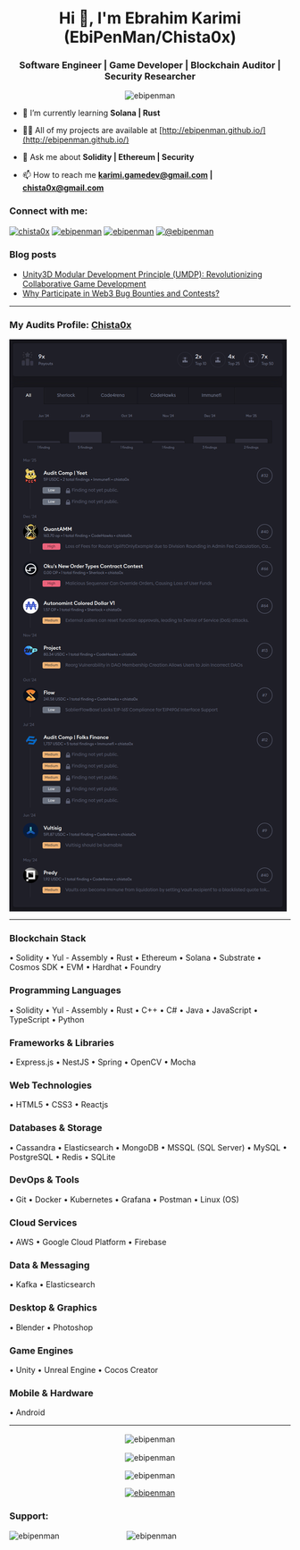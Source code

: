 <h1 align="center">Hi 👋, I'm Ebrahim Karimi (EbiPenMan/Chista0x)</h1>
<h3 align="center">Software Engineer | Game Developer | Blockchain Auditor | Security Researcher</h3>

<p align="center"> <img src="https://komarev.com/ghpvc/?username=ebipenman&label=Profile%20views&color=0e75b6&style=flat" alt="ebipenman" /> </p>

- 🌱 I’m currently learning **Solana | Rust**

- 👨‍💻 All of my projects are available at [http://ebipenman.github.io/](http://ebipenman.github.io/)

- 💬 Ask me about **Solidity | Ethereum | Security**

- 📫 How to reach me **karimi.gamedev@gmail.com | chista0x@gmail.com**


<h3 align="left">Connect with me:</h3>
<p align="left">
<!-- <a href="https://dev.to/ebipenman" target="blank"><img align="center" src="https://raw.githubusercontent.com/rahuldkjain/github-profile-readme-generator/master/src/images/icons/Social/devto.svg" alt="ebipenman" height="30" width="40" /></a> -->
<a href="https://twitter.com/chista0x" target="blank"><img align="center" src="https://raw.githubusercontent.com/rahuldkjain/github-profile-readme-generator/master/src/images/icons/Social/twitter.svg" alt="chista0x" height="30" width="40" /></a>
<a href="https://linkedin.com/in/ebipenman" target="blank"><img align="center" src="https://raw.githubusercontent.com/rahuldkjain/github-profile-readme-generator/master/src/images/icons/Social/linked-in-alt.svg" alt="ebipenman" height="30" width="40" /></a>
<a href="https://stackoverflow.com/users/13559628/ebipenman" target="blank"><img align="center" src="https://raw.githubusercontent.com/rahuldkjain/github-profile-readme-generator/master/src/images/icons/Social/stack-overflow.svg" alt="ebipenman" height="30" width="40" /></a>
<!-- <a href="https://fb.com/ebipenman" target="blank"><img align="center" src="https://raw.githubusercontent.com/rahuldkjain/github-profile-readme-generator/master/src/images/icons/Social/facebook.svg" alt="ebipenman" height="30" width="40" /></a> -->
<a href="https://medium.com/@ebrahim-karimi" target="blank"><img align="center" src="https://raw.githubusercontent.com/rahuldkjain/github-profile-readme-generator/master/src/images/icons/Social/medium.svg" alt="@ebipenman" height="30" width="40" /></a>
<!-- <a href="https://www.leetcode.com/ebipenman" target="blank"><img align="center" src="https://raw.githubusercontent.com/rahuldkjain/github-profile-readme-generator/master/src/images/icons/Social/leet-code.svg" alt="ebipenman" height="30" width="40" /></a> -->
<!-- <a href="/https://ebipenman.github.io/?rss" target="blank"><img align="center" src="https://raw.githubusercontent.com/rahuldkjain/github-profile-readme-generator/master/src/images/icons/Social/rss.svg" alt="https://ebipenman.github.io/?rss" height="30" width="40" /></a> -->
</p>

### Blog posts
- [Unity3D Modular Development Principle (UMDP): Revolutionizing Collaborative Game Development](https://ebrahim-karimi.medium.com/unity3d-modular-development-principle-umdp-revolutionizing-collaborative-game-development-0de10e2c4652)
- [Why Participate in Web3 Bug Bounties and Contests?](https://www.linkedin.com/feed/update/urn:li:activity:7218726150561230849/)

---

### My Audits Profile: <a href="https://audits.sherlock.xyz/watson/chista0x" target="blank"> Chista0x </a>
<p><img align="center" src="./audits.png" alt="ebipenman" /></p>

---

### Blockchain Stack
• Solidity • Yul - Assembly • Rust • Ethereum • Solana • Substrate • Cosmos SDK • EVM • Hardhat • Foundry

### Programming Languages
• Solidity • Yul - Assembly • Rust • C++ • C# • Java • JavaScript • TypeScript • Python

### Frameworks & Libraries
• Express.js • NestJS • Spring • OpenCV • Mocha

### Web Technologies
• HTML5 • CSS3 • Reactjs

### Databases & Storage
• Cassandra • Elasticsearch • MongoDB • MSSQL (SQL Server) • MySQL • PostgreSQL • Redis • SQLite

### DevOps & Tools
• Git • Docker • Kubernetes • Grafana • Postman • Linux (OS)

### Cloud Services
• AWS • Google Cloud Platform • Firebase

### Data & Messaging
• Kafka • Elasticsearch

### Desktop & Graphics
• Blender • Photoshop

### Game Engines
• Unity • Unreal Engine • Cocos Creator

### Mobile & Hardware
• Android

---


<p align="center"><img align="center" src="https://github-readme-stats.vercel.app/api/top-langs?username=ebipenman&show_icons=true&locale=en&layout=compact" alt="ebipenman" /></p>

<p align="center"><img align="center" src="https://github-readme-stats.vercel.app/api?username=ebipenman&show_icons=true&locale=en" alt="ebipenman" /></p>

<p align="center"><img align="center" src="https://github-readme-streak-stats.herokuapp.com/?user=ebipenman&" alt="ebipenman" /></p>

<p align="center"> <a href="https://github.com/ryo-ma/github-profile-trophy"><img src="https://github-profile-trophy.vercel.app/?username=ebipenman" alt="ebipenman" /></a> </p>


<h3 align="left">Support:</h3>
<p><a href="https://www.buymeacoffee.com/ebipenman"> <img align="left" src="https://cdn.buymeacoffee.com/buttons/v2/default-yellow.png" height="50" width="210" alt="ebipenman" /></a><a href="https://ko-fi.com/ebipenman"> <img align="left" src="https://cdn.ko-fi.com/cdn/kofi3.png?v=3" height="50" width="210" alt="ebipenman" /></a></p><br><br>
